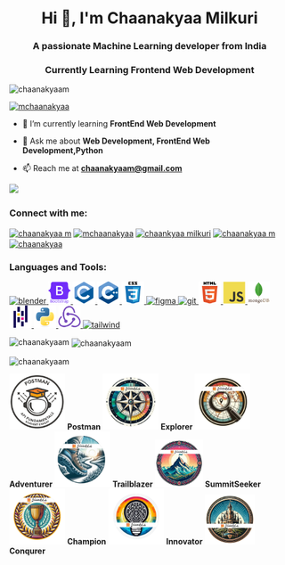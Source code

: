 <h1 align="center">Hi 👋, I'm Chaanakyaa Milkuri</h1>
<h3 align="center">A passionate Machine Learning developer from India</h3>
<h3 align="center">Currently Learning Frontend Web Development</h3>

<p align="left"> <img src="https://komarev.com/ghpvc/?username=chaanakyaam&label=Profile%20views&color=0e75b6&style=flat" alt="chaanakyaam" /> </p>

<p align="left"> <a href="https://github-profile-trophy.vercel.app/?username=chaanakyaaM" alt="chaanakyaam" /></a> </p>

<p align="left"> <a href="https://twitter.com/mchaanakyaa" target="blank"><img src="https://img.shields.io/twitter/follow/mchaanakyaa?logo=twitter&style=for-the-badge" alt="mchaanakyaa" /></a> </p>

- 🌱 I’m currently learning **FrontEnd Web Development**

- 💬 Ask me about **Web Development, FrontEnd Web Development,Python**

- 📫 Reach me at **chaanakyaam@gmail.com**
<!--<img src="https://c.tenor.com/Ug6cbVA1ZsMAAAAd/developer.gif">-->
<img src="https://cdn.dribbble.com/users/730703/screenshots/6581243/avento.gif">
<h3 align="left">Connect with me:</h3>
<p align="left">
<a href="https://codepen.io/chaanakyaa m" target="blank"><img align="center" src="https://raw.githubusercontent.com/rahuldkjain/github-profile-readme-generator/master/src/images/icons/Social/codepen.svg" alt="chaanakyaa m" height="30" width="40" /></a>
<a href="https://twitter.com/mchaanakyaa" target="blank"><img align="center" src="https://raw.githubusercontent.com/rahuldkjain/github-profile-readme-generator/master/src/images/icons/Social/twitter.svg" alt="mchaanakyaa" height="30" width="40" /></a>
<a href="https://linkedin.com/in/chaankyaa milkuri" target="blank"><img align="center" src="https://raw.githubusercontent.com/rahuldkjain/github-profile-readme-generator/master/src/images/icons/Social/linked-in-alt.svg" alt="chaankyaa milkuri" height="30" width="40" /></a>
<a href="https://www.hackerrank.com/chaanakyaa m" target="blank"><img align="center" src="https://raw.githubusercontent.com/rahuldkjain/github-profile-readme-generator/master/src/images/icons/Social/hackerrank.svg" alt="chaanakyaa m" height="30" width="40" /></a>
<a href="https://auth.geeksforgeeks.org/user/chaanakyaa" target="blank"><img align="center" src="https://raw.githubusercontent.com/rahuldkjain/github-profile-readme-generator/master/src/images/icons/Social/geeks-for-geeks.svg" alt="chaanakyaa" height="30" width="40" /></a>
</p>

<h3 align="left">Languages and Tools:</h3>
<p align="left"> <a href="https://www.blender.org/" target="_blank" rel="noreferrer"> <img src="https://download.blender.org/branding/community/blender_community_badge_white.svg" alt="blender" width="40" height="40"/> </a> <a href="https://getbootstrap.com" target="_blank" rel="noreferrer"> <img src="https://raw.githubusercontent.com/devicons/devicon/master/icons/bootstrap/bootstrap-plain-wordmark.svg" alt="bootstrap" width="40" height="40"/> </a> <a href="https://www.cprogramming.com/" target="_blank" rel="noreferrer"> <img src="https://raw.githubusercontent.com/devicons/devicon/master/icons/c/c-original.svg" alt="c" width="40" height="40"/> </a> <a href="https://www.w3schools.com/cpp/" target="_blank" rel="noreferrer"> <img src="https://raw.githubusercontent.com/devicons/devicon/master/icons/cplusplus/cplusplus-original.svg" alt="cplusplus" width="40" height="40"/> </a> <a href="https://www.w3schools.com/css/" target="_blank" rel="noreferrer"> <img src="https://raw.githubusercontent.com/devicons/devicon/master/icons/css3/css3-original-wordmark.svg" alt="css3" width="40" height="40"/> </a> <a href="https://www.figma.com/" target="_blank" rel="noreferrer"> <img src="https://www.vectorlogo.zone/logos/figma/figma-icon.svg" alt="figma" width="40" height="40"/> </a> <a href="https://git-scm.com/" target="_blank" rel="noreferrer"> <img src="https://www.vectorlogo.zone/logos/git-scm/git-scm-icon.svg" alt="git" width="40" height="40"/> </a> <a href="https://www.w3.org/html/" target="_blank" rel="noreferrer"> <img src="https://raw.githubusercontent.com/devicons/devicon/master/icons/html5/html5-original-wordmark.svg" alt="html5" width="40" height="40"/> </a> <a href="https://developer.mozilla.org/en-US/docs/Web/JavaScript" target="_blank" rel="noreferrer"> <img src="https://raw.githubusercontent.com/devicons/devicon/master/icons/javascript/javascript-original.svg" alt="javascript" width="40" height="40"/> </a> <a href="https://www.mongodb.com/" target="_blank" rel="noreferrer"> <img src="https://raw.githubusercontent.com/devicons/devicon/master/icons/mongodb/mongodb-original-wordmark.svg" alt="mongodb" width="40" height="40"/> </a> <a href="https://pandas.pydata.org/" target="_blank" rel="noreferrer"> <img src="https://raw.githubusercontent.com/devicons/devicon/2ae2a900d2f041da66e950e4d48052658d850630/icons/pandas/pandas-original.svg" alt="pandas" width="40" height="40"/> </a> <a href="https://www.python.org" target="_blank" rel="noreferrer"> <img src="https://raw.githubusercontent.com/devicons/devicon/master/icons/python/python-original.svg" alt="python" width="40" height="40"/> </a> <a href="https://redux.js.org" target="_blank" rel="noreferrer"> <img src="https://raw.githubusercontent.com/devicons/devicon/master/icons/redux/redux-original.svg" alt="redux" width="40" height="40"/> </a> <a href="https://tailwindcss.com/" target="_blank" rel="noreferrer"> <img src="https://www.vectorlogo.zone/logos/tailwindcss/tailwindcss-icon.svg" alt="tailwind" width="40" height="40"/> </a> </p>

<p><img align="left" src="https://github-readme-stats.vercel.app/api/top-langs/?username=chaanakyaaM&theme=tokyonight&show_icons=true&hide_border=true&layout=compact" alt="chaanakyaam" /></p>

<p>&nbsp;<img align="center" src="https://github-readme-stats.vercel.app/api?username=chaanakyaaM&theme=tokyonight&show_icons=true&hide_border=true&count_private=true" alt="chaanakyaam" />

<p><img align="center" src="https://github-readme-streak-stats.herokuapp.com/?user=chaanakyaaM&theme=tokyonight&hide_border=true" alt="chaanakyaam" /></p>

  <img src="https://github.com/MeetDOD/MeetDOD/blob/main/Postman%20Badge.png" alt="GSSoC'24 Postman Badge" width="100" />
      <strong>Postman</strong>
       <img src="https://github.com/MeetDOD/MeetDOD/blob/main/Explorer%20Badge.png" alt="GSSoC'24 Explorer Badge" width="100" />
      <strong>Explorer</strong>
   <img src="https://github.com/MeetDOD/MeetDOD/blob/main/Adventurer%20Badge.png" alt="GSSoC'24 Adventurer Badge" width="100" />
      <strong>Adventurer</strong>
      <img src="https://github.com/MeetDOD/MeetDOD/blob/main/Trailblazer%20Badge.png" alt="GSSoC'24 Trailblazer Badge" width="100" />
      <strong>Trailblazer</strong>
        <img src="https://github.com/MeetDOD/MeetDOD/blob/main/Summit%20Seeker%20Badge.png" alt="GSSoC'24 Summit Seeker Badge" width="86" />
      <strong>SummitSeeker</strong>
       <img src="https://github.com/MeetDOD/MeetDOD/blob/main/Champion%20Badge.png" alt="GSSoC'24 Champion Badge" width="100" />
      <strong>Champion</strong>
       <img src="https://github.com/MeetDOD/MeetDOD/blob/main/Innovator%20Bage.png" alt="GSSoC'24 Innovator Badge" width="100" />
      <strong>Innovator</strong>
  <img src="https://github.com/MeetDOD/MeetDOD/blob/main/Conqurer%20Badge.png" alt="GSSoC'24 Conqurer Badge" width="90" />
      <strong>Conqurer</strong>

<!--
<h3 align="left">Badges Earned (From GSSOC'24):</h3>
<p><img src="https://github.com/chaanakyaaM/chaanakyaaM/assets/131477601/5eb5cc58-b34a-4fa5-8046-c1aafb7592a9"></p>
<img src="https://gssoc.girlscript.tech/badges/7.png?imwidth=96" height="200px"/>
<img src="https://raw.githubusercontent.com/girlscript/gssoc-website-new/main/public/badges/postman.png" height='180px'/> -->

